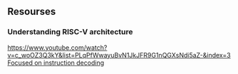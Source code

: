 




## Resourses
### Understanding RISC-V architecture
https://www.youtube.com/watch?v=c_woOZ3Q3kY&list=PLqPfWwayuBvN1JkJFR9G1nQGXsNdi5aZ-&index=3
[Focused on instruction decoding](https://www.youtube.com/watch?v=l0AUp6MwiR0)
